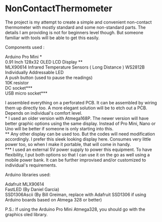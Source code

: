 # NonContactThermometer
The project is my attempt to create a simple and convenient non-contact thermometer with mostly standard and some non-standard parts.
The details I am providing is not for beginners level though. But someone familiar with tools will be able to get this easily. 

Components used :

Arduino Pro Mini *  
0.91 Inch 128x32 OLED LCD Display **  
MLX90614 Infrared Temperature Sensors ( Long Distance ) 
WS2812B Individually Addressable LED  
A push button (used to pause the readings)  
10K resistor  
DC socket***  
USB micro socket***  

I assembled everything on a perforated PCB. It can be assembled by wiring them up directly too. A more elegant solution will be to etch out a PCB. Depends on individual's comfort level.  
 \* I used an older version with Atmega168P. The newer version will have better graphic options using the same display. Instead of Pro Mini, Nano or Uno will be better if someone is only starting into this.  
 ** Any other display can be used too. But the codes will need modification accordingly. I prefer this sleek looking display here. Consumes very little power too, so when I make it portable, that will come in handy.  
 *** I used an external 5V power supply to power this equipment. To have flexibility, I put both options so that I can use it on the go as well using a mobile power bank. It can be further improvised and/or customized to individual's requirements.  

Arduino libraries used:  

Adafruit MLX90614  
FastLED (By Daniel Garcia)  
SSD1306Ascii (By Bill Greiman, replace with Adafruit SSD1306 if using Arduino boards based on Atmega 328 or better)  

P.S.: If using the Arduino Pro Mini Atmega328, you should go with the graphics oled library. 
